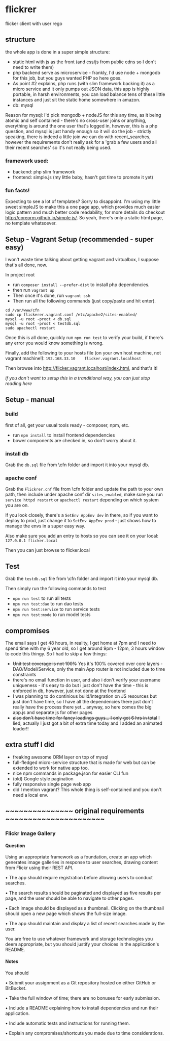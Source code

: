 # flickrer
flicker client with user rego

## structure
the whole app is done in a super simple structure:
- static html with js as the front (and css/js from public cdns so I don't need to write them)
- php backend serve as microservice - frankly, I'd use node + mongodb for this job, but you guys wanted PHP so here goes.
- As point #2 explains, php runs (with slim framework backing it) as a micro service and it only pumps out JSON data, this app is highly portable, in harsh environments, you can load balance tens of these little instances and just sit the static home somewhere in amazon. 
- db: mysql

Reason for mysql: I'd pick mongodb + nodeJS for this any time, as it being atomic and self contained - there's no cross-user joins or anything, everything is around the one user that's logged in, however, this is a php question, and mysql is just handy enough so it will do the job - strictly speaking, there is indeed a little join we can do with recent_searches, however the requirements don't really ask for a 'grab a few users and all their recent searches' so it's not really being used.

### framework used:
- backend: php slim framework
- frontend: simple.js (my little baby, hasn't got time to promote it yet)

### fun facts!
Expecting to see a lot of templates? Sorry to disappoint. I'm using my little sweet simpleJS to make this a one page app, which provides much easier logic pattern and much better code readability, for more details do checkout http://coreorm.github.io/simple.js/. So yeah, there's only a static html page, no template whatsoever.

## Setup - Vagrant Setup (recommended - super easy)
I won't waste time talking about getting vagrant and virtualbox, I suppose that's all done, now.

In project root

- run `composer install --prefer-dist` to install php dependencies.
- then run `vagrant up`
- Then once it's done, run `vagrant ssh`
- Then run all the following commands (just copy/paste and hit enter).

```
cd /var/www/cfn
sudo cp flickerer.vagrant.conf /etc/apache2/sites-enabled/
mysql -u root -proot < db.sql
mysql -u root -proot < testdb.sql
sudo apachectl restart
```

Once this is all done, quickly run `npm run test` to verify your build, if there's any error you would know something is wrong.

Finally, add the following to your hosts file (on your own host machine, not vagrant machine!):
```192.168.33.10	flicker.vagrant.localhost```

Then browse into http://flicker.vagrant.localhost/index.html, and that's it!

*if you don't want to setup this in a tranditional way, you can just stop reading here*


## Setup - manual

### build
first of all, get your usual tools ready - composer, npm, etc. 
 
- run `npm install` to install frontend dependencies
- bower components are checked in, so don't worry about it.

### install db
Grab the `db.sql` file from \cfn folder and import it into your mysql db.

### apache conf
Grab the `Flickrer.cnf` file from \cfn folder and update the path to your own path, then include under apache conf dir `sites_enabled`, make sure you run `service httpd restart` or `apachectl restart` depending on which system you are on.

If you look closely, there's a `SetEnv AppEnv dev` in there, so if you want to deploy to prod, just change it to `SetEnv AppEnv prod` - just shows how to manage the envs in a super easy way.

Also make sure you add an entry to hosts so you can see it on your local:
`127.0.0.1 flicker.local`

Then you can just browse to flicker.local

## Test
Grab the `testdb.sql` file from \cfn folder and import it into your mysql db. 

Then simply run the following commands to test
- `npm run test` to run all tests
- `npm run test:dao` to run dao tests
- `npm run test:service` to run service tests
- `npm run test:mode` to run model tests

## compromises
The email says I get 48 hours, in reality, I get home at 7pm and I need to spend time with my 6 year old, so I get around 9pm - 12pm, 3 hours window to code this thingy. So I had to skip a few things:

- <strike>Unit test coverage is not 100%</strike> Yes it's 100% covered over core layers - DAO/Model/Service, only the main App router is not included due to time constraints
- there's no email function in user, and also i don't verify your username uniqueness - it's easy to do but i just don't have the time - this is enforced in db, however, just not done at the frontend
- I was planning to do continious build/integration on JS resources but just don't have time, so I have all the dependencies there just don't really have the process there yet... anyway, so here comes the big app.js and separate js for other pages
- <strike>also don't have time for fancy loadings guys... I only got 6 hrs in total</strike> I lied, actually I just got a bit of extra time today and I added an animated loader!!

## extra stuff I did
- freaking awesome ORM layer on top of mysql
- full-fledged micro-service structure that is made for web but can be extended to work for native app too.
- nice npm commands in package.json for easier CLI fun
- (old) Google style pagination
- fully responsive single page web app
- did I mention vagrant? This whole thing is self-contained and you don't need a local env.


## ~~~~~~~~~~~~~~~ original requirements ~~~~~~~~~~~~~~~~~~~~~~

### Flickr Image Gallery

#### Question

Using an appropriate framework as a foundation, create an app which 
generates image galleries in response to user searches, drawing content 
from Flickr using their REST API.

• The app should require registration before allowing users to conduct searches.

• The search results should be paginated and displayed as five results per page, and the user should be able to navigate to other pages.

• Each image should be displayed as a thumbnail. Clicking on the thumbnail should open a new page which shows the full-size image.

• The app should maintain and display a list of recent searches made by the user. 

You are free to use whatever framework and storage technologies you deem appropriate, but you should justify your choices in the application's README.

#### Notes

You should

• Submit your assignment as a Git repository hosted on either GitHub or BitBucket.

• Take the full window of time; there are no bonuses for early submission.

• Include a README explaining how to install dependencies and run their application.

• Include automatic tests and instructions for running them.

• Explain any compromises/shortcuts you made due to time considerations.
